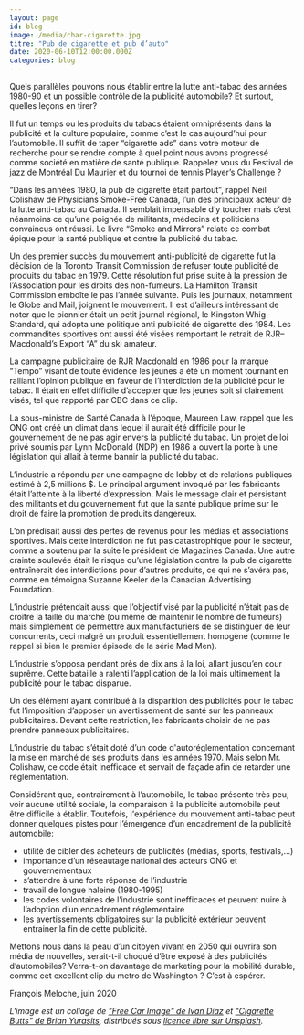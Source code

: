 ```yaml
---
layout: page
id: blog
image: /media/char-cigarette.jpg
titre: "Pub de cigarette et pub d’auto"
date: 2020-06-10T12:00:00.000Z
categories: blog
---
```


Quels parallèles pouvons nous établir entre la lutte anti-tabac des années 1980-90 et un possible contrôle de la publicité automobile? Et surtout, quelles leçons en tirer?

Il fut un temps ou les produits du tabacs étaient omniprésents dans la publicité et la culture populaire, comme c’est le cas aujourd’hui pour l’automobile. Il suffit de taper “cigarette ads” dans votre moteur de recherche pour se rendre compte à quel point nous avons progressé comme société en matière de santé publique. Rappelez vous du Festival de jazz de Montréal Du Maurier et du tournoi de tennis Player’s Challenge ?

“Dans les années 1980, la pub de cigarette était partout”, rappel Neil Colishaw de Physicians Smoke-Free Canada, l’un des principaux acteur de la lutte anti-tabac au Canada. Il semblait impensable d’y toucher mais c’est néanmoins ce qu’une poignée de militants, médecins et politiciens convaincus ont réussi. Le livre “Smoke and Mirrors” relate ce combat épique pour la santé publique et contre la publicité du tabac.

Un des premier succès du mouvement anti-publicité de cigarette fut la décision de la Toronto Transit Commission de refuser toute publicité de produits du tabac en 1979. Cette résolution fut prise suite à la pression de l’Association pour les droits des non-fumeurs. La Hamilton Transit Commission emboîte le pas l’année suivante. Puis les journaux, notamment le Globe and Mail, joignent le mouvement. Il est d’ailleurs intéressant de noter que le pionnier était un petit journal régional, le Kingston Whig-Standard, qui adopta une politique anti publicité de cigarette dès 1984. Les commandites sportives ont aussi été visées remportant le retrait de RJR–Macdonald’s Export “A” du ski amateur.

La campagne publicitaire de RJR Macdonald en 1986 pour la marque “Tempo” visant de toute évidence les jeunes a été un moment tournant en ralliant l’opinion publique en faveur de l’interdiction de la publicité pour le tabac. Il était en effet difficile d’accepter que les jeunes soit si clairement visés, tel que rapporté par CBC dans ce clip.

La sous-ministre de Santé Canada à l’époque, Maureen Law, rappel que les ONG ont créé un climat dans lequel il aurait été difficile pour le gouvernement de ne pas agir envers la publicité du tabac. Un projet de loi privé soumis par Lynn McDonald (NDP) en 1986 a ouvert la porte à une législation qui allait à terme bannir la publicité du tabac.

L’industrie a répondu par une campagne de lobby et de relations publiques estimé à 2,5 millions $. Le principal argument invoqué par les fabricants était l’atteinte à la liberté d’expression. Mais le message clair et persistant des militants et du gouvernement fut que la santé publique prime sur le droit de faire la promotion de produits dangereux.

L’on prédisait aussi des pertes de revenus pour les médias et associations sportives. Mais cette  interdiction ne fut pas catastrophique pour le secteur, comme a soutenu par la suite le président de Magazines Canada. Une autre crainte soulevée était le risque qu’une législation contre la pub de cigarette entraînerait des interdictions pour d’autres produits, ce qui ne s’avéra pas, comme en témoigna Suzanne Keeler de la Canadian Advertising Foundation.

L’industrie prétendait aussi que l’objectif visé par la publicité n’était pas de croître la taille du marché (ou même de maintenir le nombre de fumeurs) mais simplement de permettre aux manufacturiers de se distinguer de leur concurrents, ceci malgré un produit essentiellement homogène (comme le rappel si bien le premier épisode de la série Mad Men).

L’industrie s’opposa pendant près de dix ans à la loi, allant jusqu’en cour suprême. Cette bataille a ralenti l’application de la loi mais ultimement la publicité pour le tabac disparue.

Un des élément ayant contribué à la disparition des publicités pour le tabac fut   l’imposition d’apposer un avertissement de santé sur les panneaux publicitaires. Devant cette restriction, les fabricants choisir de ne pas prendre panneaux publicitaires.

L’industrie du tabac s’était doté d’un code d'autoréglementation concernant la mise en marché de ses produits dans les années 1970. Mais selon Mr. Colishaw, ce code était inefficace et servait de façade afin de retarder une réglementation.

Considérant que, contrairement à l’automobile, le tabac présente très peu, voir aucune utilité sociale, la comparaison à la publicité automobile peut être difficile à établir. Toutefois, l'expérience du mouvement anti-tabac peut donner quelques pistes pour l’émergence d’un encadrement de la publicité automobile:

* utilité de cibler des acheteurs de publicités (médias, sports, festivals,...)
* importance d’un réseautage national des acteurs ONG et gouvernementaux
* s’attendre à une forte réponse de l’industrie
* travail de longue haleine (1980-1995)
* les codes volontaires de l’industrie sont inefficaces et peuvent nuire à l’adoption d’un encadrement réglementaire
* les avertissements obligatoires sur la publicité extérieur peuvent entrainer la fin de cette publicité.

Mettons nous dans la peau d’un citoyen vivant en 2050 qui ouvrira son média de nouvelles, serait-t-il choqué d’être exposé à des publicités d’automobiles? Verra-t-on davantage de marketing pour la mobilité durable, comme cet excellent clip du metro de Washington ? C’est à espérer.

François Meloche, juin 2020

_L'image est un collage de ["Free Car Image" de Ivan Diaz](https://unsplash.com/photos/-9U-msdVt1Y) et ["Cigarette Butts" de Brian Yurasits](https://unsplash.com/photos/zbVngERQBUk), distribués sous [licence libre sur Unsplash](https://unsplash.com/license)._
